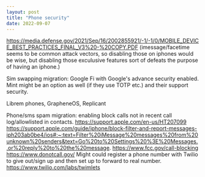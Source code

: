 ```yaml
---
layout: post
title: "Phone security"
date: 2022-09-07
---
```


https://media.defense.gov/2021/Sep/16/2002855921/-1/-1/0/MOBILE_DEVICE_BEST_PRACTICES_FINAL_V3%20-%20COPY.PDF (imessage/facetime seems to be common attack vectors, so disabling those on iphones would be wise, but disabling those exculusive features sort of defeats the purpose of having an iphone.)

Sim swapping migration: 
Google Fi with Google's advance security enabled. Mint might be an option as well (if they use TOTP etc.) and their support security.

Librem phones, GrapheneOS, Replicant 

Phone/sms spam migration:
enabling block calls not in recent call log/allowlisted in contacts. https://support.apple.com/en-us/HT207099 https://support.apple.com/guide/iphone/block-filter-and-report-messages-iph203ab0be4/ios#:~:text=Filter%20iMessage%20messages%20from%20unknown%20senders&text=Go%20to%20Settings%20%3E%20Messages.,or%20reply%20to%20the%20message.
https://www.fcc.gov/call-blocking
https://www.donotcall.gov/
Might could register a phone number with Twilio to give out/sign up and then set up to forward to real number. https://www.twilio.com/labs/twimlets
